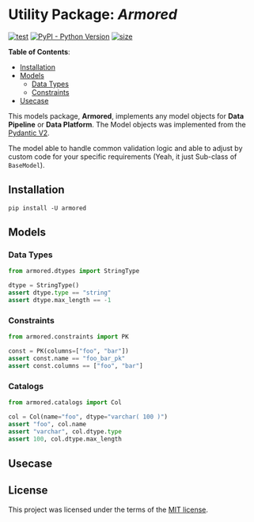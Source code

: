 # Utility Package: *Armored*

[![test](https://github.com/korawica/armored/actions/workflows/tests.yml/badge.svg?branch=main)](https://github.com/korawica/armored/actions/workflows/tests.yml)
[![PyPI - Python Version](https://img.shields.io/pypi/pyversions/armored?logo=pypi)](https://pypi.org/project/armored/)
[![size](https://img.shields.io/github/languages/code-size/korawica/armored)](https://github.com/korawica/armored)

**Table of Contents**:

- [Installation](#installation)
- [Models](#models)
  - [Data Types](#data-types)
  - [Constraints](#constraints)
- [Usecase](#usecase)

This models package, **Armored**, implements any model objects for **Data Pipeline**
or **Data Platform**. The Model objects was implemented from the [Pydantic V2](https://docs.pydantic.dev/latest/).

The model able to handle common validation logic and able to adjust by custom code
for your specific requirements (Yeah, it just Sub-class of `BaseModel`).

## Installation

```shell
pip install -U armored
```

## Models

### Data Types

```python
from armored.dtypes import StringType

dtype = StringType()
assert dtype.type == "string"
assert dtype.max_length == -1
```

### Constraints

```python
from armored.constraints import PK

const = PK(columns=["foo", "bar"])
assert const.name == "foo_bar_pk"
assert const.columns == ["foo", "bar"]
```

### Catalogs

```python
from armored.catalogs import Col

col = Col(name="foo", dtype="varchar( 100 )")
assert "foo", col.name
assert "varchar", col.dtype.type
assert 100, col.dtype.max_length
```

## Usecase

## License

This project was licensed under the terms of the [MIT license](LICENSE).
